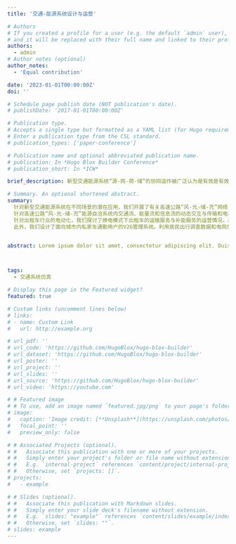 ```yaml
---
title: '交通-能源系统设计与运营'

# Authors
# If you created a profile for a user (e.g. the default `admin` user), write the username (folder name) here
# and it will be replaced with their full name and linked to their profile.
authors:
  - admin
# Author notes (optional)
author_notes:
  - 'Equal contribution'

date: '2023-01-01T00:00:00Z'
doi: ''

# Schedule page publish date (NOT publication's date).
# publishDate: '2017-01-01T00:00:00Z'

# Publication type.
# Accepts a single type but formatted as a YAML list (for Hugo requirements).
# Enter a publication type from the CSL standard.
# publication_types: ['paper-conference']

# Publication name and optional abbreviated publication name.
# publication: In *Hugo Blox Builder Conference*
# publication_short: In *ICW*

brief_description: 新型交通能源系统“源-网-荷-储”的协同运作被广泛认为是有效是有效提升提升两大系统的综合运营效率和推动交通领域低碳化的重要手段。在剖析系统内源源互补、源网协调、网荷互动、网储互动和源荷互动等多元动态交互关系的基础上，基于丰富的城市地理、交通和电网大数据，采用数据驱动和多智能体仿真技术，实现交通能源系统中“人-车-路-桩-能-信息”的协同运行与管理。它为新型交通能源系统的运营管理、设施部署、产业评估提供空间粒度精细、时间粒度精确、状态维度丰富的数据基础。

# Summary. An optional shortened abstract.
summary: 
  针对新型交通能源系统在不同场景的潜在应用，我们开展了有关高速公路“风-光-储-充”网络，出租车换电网络，以及面向城市通勤用户的V2G响应与调度系统的设计与运营。
  针对高速公路“风-光-储-充”能源自洽系统内交通流、能量流和信息流的动态交互与传输和电动汽车用户的行驶和途中多次充电活动，我们构建了一个基于多智能体仿真的动态交通流分配模型(Multi-agent-based dynamic traﬀic assignment, MA-DTA)。该仿真模型由用户决策层(子模块A-1：充电需求响应)和系统仿真层(子模块A-2：车辆标签更新；子模块A-3：充电运营服务；子模块A-4：流量链路传输)共同组成。该仿真系统具备以分钟为粒度对网络层级中电动汽车个体用户途中差异化充电需求精准捕捉，充电设施与道路交通全日运行监测以及发电设施“风-光-储”多态能源的功率协同管理的功能。
  针对出租车行业的电动化，我们探讨了换电模式下出租车的运输服务与补能服务的运营情况。基于出租车GPS数据，我们在利用离散选择模型对出租车司机在运营过程中的换电行为建模的前提下，采用数据驱动方法对出租车换电网络内的乘客订单请求、司机换电决策和换电站服务操作的动态交互进行仿真建模。仿真系统实现对嵌入换电活动的出租车出行链的重构，并对出租车运输服务和换电设施网络服务进行逐秒高精度仿真与监测。
  此外，我们设计了面向城市内私家车通勤用户的V2G管理系统。利用居民出行调查数据和电网负荷数据，开发了一个综合的V2G响应与调度模型。它在滚动时间窗框架下，将基于单日出行链的城市小汽车充放电需求估计模型与以虚拟电价最小化为目标的电网实时有序V2G调度优化模型相结合，从而实现对城市私家车通勤用户全日在固定停车场所和非固定停车场所下的需求响应捕捉与电网管理。


abstract: Lorem ipsum dolor sit amet, consectetur adipiscing elit. Duis posuere tellus ac convallis placerat. Proin tincidunt magna sed ex sollicitudin condimentum. Sed ac faucibus dolor, scelerisque sollicitudin nisi. Cras purus urna, suscipit quis sapien eu, pulvinar tempor diam. Quisque risus orci, mollis id ante sit amet, gravida egestas nisl. Sed ac tempus magna. Proin in dui enim. Donec condimentum, sem id dapibus fringilla, tellus enim condimentum arcu, nec volutpat est felis vel metus. Vestibulum sit amet erat at nulla eleifend gravida.



tags:
  - 交通系统仿真

# Display this page in the Featured widget?
featured: true

# Custom links (uncomment lines below)
# links:
# - name: Custom Link
#   url: http://example.org

# url_pdf: ''
# url_code: 'https://github.com/HugoBlox/hugo-blox-builder'
# url_dataset: 'https://github.com/HugoBlox/hugo-blox-builder'
# url_poster: ''
# url_project: ''
# url_slides: ''
# url_source: 'https://github.com/HugoBlox/hugo-blox-builder'
# url_video: 'https://youtube.com'

# # Featured image
# # To use, add an image named `featured.jpg/png` to your page's folder.
# image:
#   caption: 'Image credit: [**Unsplash**](https://unsplash.com/photos/pLCdAaMFLTE)'
#   focal_point: ''
#   preview_only: false

# # Associated Projects (optional).
# #   Associate this publication with one or more of your projects.
# #   Simply enter your project's folder or file name without extension.
# #   E.g. `internal-project` references `content/project/internal-project/index.md`.
# #   Otherwise, set `projects: []`.
# projects:
#   - example

# # Slides (optional).
# #   Associate this publication with Markdown slides.
# #   Simply enter your slide deck's filename without extension.
# #   E.g. `slides: "example"` references `content/slides/example/index.md`.
# #   Otherwise, set `slides: ""`.
# slides: example
---
```


<!-- {{% callout note %}}
Click the _Cite_ button above to demo the feature to enable visitors to import publication metadata into their reference management software.
{{% /callout %}}

{{% callout note %}}
Create your slides in Markdown - click the _Slides_ button to check out the example.
{{% /callout %}}

Add the publication's **full text** or **supplementary notes** here. You can use rich formatting such as including [code, math, and images](https://docs.hugoblox.com/content/writing-markdown-latex/). -->
